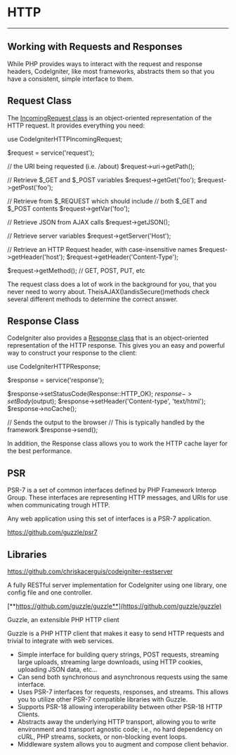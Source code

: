 # HTTP

---

## Working with Requests and Responses

While PHP provides ways to interact with the request and response headers, CodeIgniter, like most frameworks, abstracts them so that you have a consistent, simple interface to them.

## Request Class

The [IncomingRequest class](https://codeigniter.com/user_guide/incoming/incomingrequest.html) is an object-oriented representation of the HTTP request. It provides everything you need:

use CodeIgniterHTTPIncomingRequest;

$request = service('request');

// the URI being requested (i.e. /about)
$request->uri->getPath();

// Retrieve $_GET and $_POST variables
$request->getGet('foo');
$request->getPost('foo');

// Retrieve from $_REQUEST which should include
// both $_GET and $_POST contents
$request->getVar('foo');

// Retrieve JSON from AJAX calls
$request->getJSON();

// Retrieve server variables
$request->getServer('Host');

// Retrieve an HTTP Request header, with case-insensitive names
$request->getHeader('host');
$request->getHeader('Content-Type');

$request->getMethod(); // GET, POST, PUT, etc

The request class does a lot of work in the background for you, that you never need to worry about. TheisAJAX()andisSecure()methods check several different methods to determine the correct answer.

## Response Class

CodeIgniter also provides a [Response class](https://codeigniter.com/user_guide/outgoing/response.html) that is an object-oriented representation of the HTTP response. This gives you an easy and powerful way to construct your response to the client:

use CodeIgniterHTTPResponse;

$response = service('response');

$response->setStatusCode(Response::HTTP_OK);
$response->setBody($output);
$response->setHeader('Content-type', 'text/html');
$response->noCache();

// Sends the output to the browser
// This is typically handled by the framework
$response->send();

In addition, the Response class allows you to work the HTTP cache layer for the best performance.

## PSR

PSR-7 is a set of common interfaces defined by PHP Framework Interop Group. These interfaces are representing HTTP messages, and URIs for use when communicating trough HTTP.

Any web application using this set of interfaces is a PSR-7 application.

<https://github.com/guzzle/psr7>

## Libraries

<https://github.com/chriskacerguis/codeigniter-restserver>

A fully RESTful server implementation for CodeIgniter using one library, one config file and one controller.

[**https://github.com/guzzle/guzzle**](https://github.com/guzzle/guzzle)

Guzzle, an extensible PHP HTTP client

Guzzle is a PHP HTTP client that makes it easy to send HTTP requests and trivial to integrate with web services.

- Simple interface for building query strings, POST requests, streaming large uploads, streaming large downloads, using HTTP cookies, uploading JSON data, etc...
- Can send both synchronous and asynchronous requests using the same interface.
- Uses PSR-7 interfaces for requests, responses, and streams. This allows you to utilize other PSR-7 compatible libraries with Guzzle.
- Supports PSR-18 allowing interoperability between other PSR-18 HTTP Clients.
- Abstracts away the underlying HTTP transport, allowing you to write environment and transport agnostic code; i.e., no hard dependency on cURL, PHP streams, sockets, or non-blocking event loops.
- Middleware system allows you to augment and compose client behavior.

